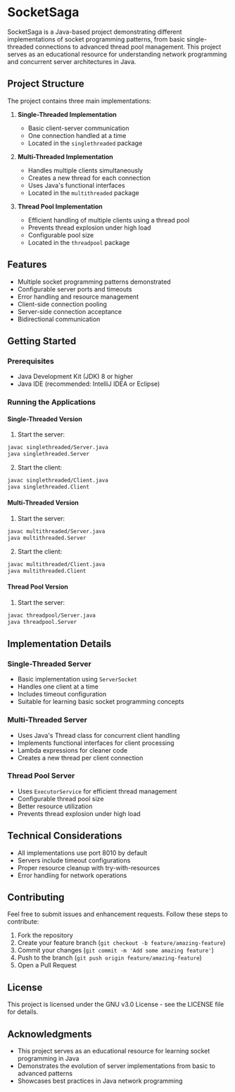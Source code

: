 # SocketSaga

SocketSaga is a Java-based project demonstrating different implementations of socket programming patterns, from basic single-threaded connections to advanced thread pool management. This project serves as an educational resource for understanding network programming and concurrent server architectures in Java.

## Project Structure

The project contains three main implementations:

1. **Single-Threaded Implementation**
   - Basic client-server communication
   - One connection handled at a time
   - Located in the `singlethreaded` package

2. **Multi-Threaded Implementation**
   - Handles multiple clients simultaneously
   - Creates a new thread for each connection
   - Uses Java's functional interfaces
   - Located in the `multithreaded` package

3. **Thread Pool Implementation**
   - Efficient handling of multiple clients using a thread pool
   - Prevents thread explosion under high load
   - Configurable pool size
   - Located in the `threadpool` package

## Features

- Multiple socket programming patterns demonstrated
- Configurable server ports and timeouts
- Error handling and resource management
- Client-side connection pooling
- Server-side connection acceptance
- Bidirectional communication

## Getting Started

### Prerequisites

- Java Development Kit (JDK) 8 or higher
- Java IDE (recommended: IntelliJ IDEA or Eclipse)

### Running the Applications

#### Single-Threaded Version
1. Start the server:
```bash
javac singlethreaded/Server.java
java singlethreaded.Server
```

2. Start the client:
```bash
javac singlethreaded/Client.java
java singlethreaded.Client
```

#### Multi-Threaded Version
1. Start the server:
```bash
javac multithreaded/Server.java
java multithreaded.Server
```

2. Start the client:
```bash
javac multithreaded/Client.java
java multithreaded.Client
```

#### Thread Pool Version
1. Start the server:
```bash
javac threadpool/Server.java
java threadpool.Server
```

## Implementation Details

### Single-Threaded Server
- Basic implementation using `ServerSocket`
- Handles one client at a time
- Includes timeout configuration
- Suitable for learning basic socket programming concepts

### Multi-Threaded Server
- Uses Java's Thread class for concurrent client handling
- Implements functional interfaces for client processing
- Lambda expressions for cleaner code
- Creates a new thread per client connection

### Thread Pool Server
- Uses `ExecutorService` for efficient thread management
- Configurable thread pool size
- Better resource utilization
- Prevents thread explosion under high load

## Technical Considerations

- All implementations use port 8010 by default
- Servers include timeout configurations
- Proper resource cleanup with try-with-resources
- Error handling for network operations

## Contributing

Feel free to submit issues and enhancement requests. Follow these steps to contribute:

1. Fork the repository
2. Create your feature branch (`git checkout -b feature/amazing-feature`)
3. Commit your changes (`git commit -m 'Add some amazing feature'`)
4. Push to the branch (`git push origin feature/amazing-feature`)
5. Open a Pull Request

## License

This project is licensed under the GNU v3.0 License - see the LICENSE file for details.

## Acknowledgments

- This project serves as an educational resource for learning socket programming in Java
- Demonstrates the evolution of server implementations from basic to advanced patterns
- Showcases best practices in Java network programming
